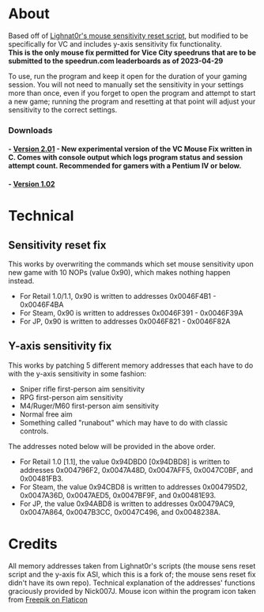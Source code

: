 # About
Based off of [Lighnat0r's mouse sensitivity reset script](https://github.com/Lighnat0r-pers/Files/blob/master/GTA%20VC%20No%20Mouse%20Sensitivity%20Reset.zip), but modified to be specifically for VC and includes y-axis sensitivity fix functionality.  
**This is the only mouse fix permitted for Vice City speedruns that are to be submitted to the speedrun.com leaderboards as of 2023-04-29**  

To use, run the program and keep it open for the duration of your gaming session. You will not need to manually set the sensitivity in your settings more than once, even if you forget to open the program and attempt to start a new game; running the program and resetting at that point will adjust your sensitivity to the correct settings.
### Downloads
#### - [Version 2.01](https://github.com/MhmdFVC/VC-Mouse-Fix/releases/download/2.01/VC-Mouse-Fix-2.01.exe) - New experimental version of the VC Mouse Fix written in C. Comes with console output which logs program status and session attempt count. Recommended for gamers with a Pentium IV or below.
#### - [Version 1.02](https://github.com/MhmdFVC/VC-Mouse-Fix/releases/download/1.02/VC-Mouse-Fix-1.02.exe)

# Technical
## Sensitivity reset fix
This works by overwriting the commands which set mouse sensitivity upon new game with 10 NOPs (value 0x90), which makes nothing happen instead.
* For Retail 1.0/1.1, 0x90 is written to addresses 0x0046F4B1 - 0x0046F4BA
* For Steam, 0x90 is written to addresses 0x0046F391 - 0x0046F39A
* For JP, 0x90 is written to addresses 0x0046F821 - 0x0046F82A

## Y-axis sensitivity fix
This works by patching 5 different memory addresses that each have to do with the y-axis sensitivity in some fashion: 
* Sniper rifle first-person aim sensitivity
* RPG first-person aim sensitivity
* M4/Ruger/M60 first-person aim sensitivity
* Normal free aim
* Something called "runabout" which may have to do with classic controls.

The addresses noted below will be provided in the above order.
* For Retail 1.0 [1.1], the value 0x94DBD0 [0x94DBD8] is written to addresses 0x004796F2, 0x0047A48D, 0x0047AFF5, 0x0047C0BF, and 0x00481FB3.
* For Steam, the value 0x94CBD8 is written to addresses 0x004795D2, 0x0047A36D, 0x0047AED5, 0x0047BF9F, and 0x00481E93.
* For JP, the value 0x94ABD8 is written to addresses 0x00479AC9, 0x0047A864, 0x0047B3CC, 0x0047C496, and 0x0048238A.

# Credits
All memory addresses taken from Lighnat0r's scripts (the mouse sens reset script and the y-axis fix ASI, which this is a fork of; the mouse sens reset fix didn't have its own repo). Technical explanation of the addresses' functions graciously provided by Nick007J. Mouse icon within the program icon taken from [Freepik on Flaticon](https://www.flaticon.com/free-icons/mouse)
